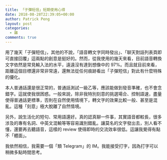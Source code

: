 ```yaml
---
title: 「子彈短信」短期使用心得
date: 2018-08-28T22:39:05+00:00
author: Patrick Peng
layout: post
categories:
  - 雜
comments: true
---
```

用了幾天「子彈短信」，其他的不說，「語音轉文字同時發出」、「聊天對話列表頁即可直接回覆」這兩點的創意是挺好的。然而，從我使用的幾天來看，目前語音轉換文字依然是常見輸入法的水平，遠遠沒有達到想像中的 97%。而且就目前來看，距離這個目標還非常非常遠，還無法從任何痕跡看出「子彈短信」對此有什麼特殊的優化。

本人普通話還是很正常的，普通話測試一級乙等，應該能做到發音準確，也不會念錯字。這就使我很困惑。一般來說，除非我特別刻意的挑選場合、控制語速，盡量使得普通話更標準，否則在自然使用情境下，轉文字的效果比較一般、甚至是混亂。這種「刻意」極大脫離了自然情境。

另外，說生活化的短句、常用語還好。真的認真聊一件事，其實語音都較長，很多涉及的專有名詞、中英文混輸等等容易識別錯亂。讓莫名的文字發出去，別人看不懂，還要再去聽語音，這樣的 review 使得即時的交流效率很低。這讓我覺得有點不「體面」。

我依然相信，我需要一個「類 Telegram」的 IM。我能接受打字，因為打字可以稍微多點時間思考。